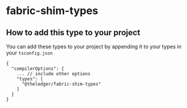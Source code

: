 # fabric-shim-types
## How to add this type to your project
You can add these types to your project by appending it to your types in your `tsconfig.json`

```
{
  "compilerOptions": {
    ... // include other options
    "types": [
      "@theledger/fabric-shim-types"
    ]
  }
}
```
